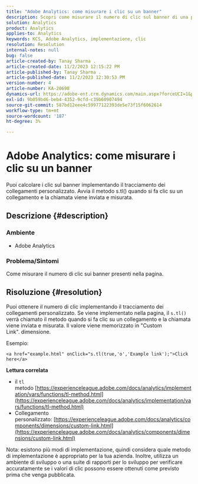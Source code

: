 ```yaml
---
title: "Adobe Analytics: come misurare i clic su un banner"
description: Scopri come misurare il numero di clic sul banner di una pagina.
solution: Analytics
product: Analytics
applies-to: Analytics
keywords: KCS, Adobe Analytics, implementazione, clic
resolution: Resolution
internal-notes: null
bug: false
article-created-by: Tanay Sharma .
article-created-date: 11/2/2023 12:15:22 PM
article-published-by: Tanay Sharma .
article-published-date: 11/2/2023 12:30:53 PM
version-number: 4
article-number: KA-20698
dynamics-url: https://adobe-ent.crm.dynamics.com/main.aspx?forceUCI=1&pagetype=entityrecord&etn=knowledgearticle&id=498d7e79-7979-ee11-8179-6045bd006239
exl-id: 9b059bd6-beb4-4352-9cfd-c39b60907494
source-git-commit: 587bd12eee4c59977122393de5e73f15f6062614
workflow-type: tm+mt
source-wordcount: '187'
ht-degree: 3%

---
```


# Adobe Analytics: come misurare i clic su un banner


Puoi calcolare i clic sul banner implementando il tracciamento dei collegamenti personalizzato. Avvia il metodo s.tl() quando si fa clic su un collegamento e la chiamata viene inviata e misurata.

## Descrizione {#description}


### Ambiente

- Adobe Analytics




### Problema/Sintomi 

Come misurare il numero di clic sui banner presenti nella pagina.


## Risoluzione {#resolution}


Puoi ottenere il numero di clic implementando il tracciamento dei collegamenti personalizzato. Se viene implementato nella pagina, il `s.tl()` verrà chiamato il metodo quando si fa clic su un collegamento e la chiamata viene inviata e misurata. Il valore viene memorizzato in &quot;Custom Link&quot;. dimensione.

Esempio:


```
<a href="example.html" onClick="s.tl(true,'o','Example link');">Click here</a>
```


<b>Lettura correlata</b>

- il `tl` metodo [https://experienceleague.adobe.com/docs/analytics/implementation/vars/functions/tl-method.html](https://experienceleague.adobe.com/docs/analytics/implementation/vars/functions/tl-method.html)
- Collegamento personalizzato: [https://experienceleague.adobe.com/docs/analytics/components/dimensions/custom-link.html](https://experienceleague.adobe.com/docs/analytics/components/dimensions/custom-link.html)


Nota: esistono più modi di implementazione, quindi considera quale metodo di implementazione è appropriato per la tua azienda. Inoltre, utilizza un ambiente di sviluppo o una suite di rapporti per lo sviluppo per verificare accuratamente se i valori di clic possono essere ottenuti come previsto prima che venga pubblicata.
